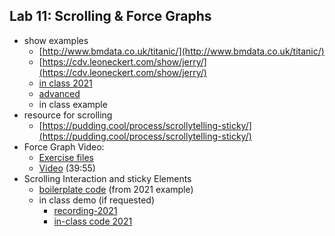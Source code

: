 ## Lab 11: Scrolling & Force Graphs

- show examples
  - [http://www.bmdata.co.uk/titanic/](http://www.bmdata.co.uk/titanic/)
  - [https://cdv.leoneckert.com/show/jerry/](https://cdv.leoneckert.com/show/jerry/)
  - [in class 2021](https://leoneckert.github.io/critical-data-and-visualization-spring-2022/labs/lab11/in-class-2021)
  - [advanced](https://leoneckert.github.io/critical-data-and-visualization-spring-2022/labs/lab11/graphMove-advanced)
  - in class example
- resource for scrolling
  - [https://pudding.cool/process/scrollytelling-sticky/](https://pudding.cool/process/scrollytelling-sticky/)
- Force Graph Video:
  - [Exercise files](force-start.zip)
  - [Video](https://drive.google.com/file/d/1vpud5i8zBfPOSu7tpyZPpWohZ3dB3bwo/view?usp=sharing) (39:55)
- Scrolling Interaction and sticky Elements
  - [boilerplate code](sticky-basic.zip) (from 2021 example)
  - in class demo (if requested)
    - [recording-2021](https://nyu.zoom.us/rec/share/lKmeSZY-GuW9Ic0pOmElHPDNI7S0aYXn9oqwauFBNfhYQtbNWhIo2xamLk8g_OM.NOKLHwRz5O5ibgbH)
    - [in-class code 2021](in-class-2021)
